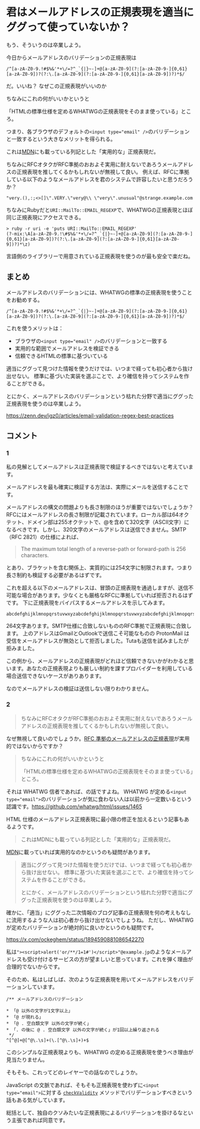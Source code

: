 # 君はメールアドレスの正規表現を適当にググって使っていないか？

もう、そういうのは卒業しよう。

今日からメールアドレスのバリデーションの正規表現は

```
/^[a-zA-Z0-9.!#$%&'*+\/=?^_`{|}~-]+@[a-zA-Z0-9](?:[a-zA-Z0-9-]{0,61}[a-zA-Z0-9])?(?:\.[a-zA-Z0-9](?:[a-zA-Z0-9-]{0,61}[a-zA-Z0-9])?)*$/
```

だ。いいね？
なぜこの正規表現がいいのか

ちなみにこれの何がいいかというと

「HTMLの標準仕様を定めるWHATWGの正規表現をそのまま使っている」ところ。

つまり、各ブラウザのデフォルトの`<input type="email" />`のバリデーションと一致するという大きなメリットを得られる。

これは[MDN](https://developer.mozilla.org/ja/docs/Web/HTML/Element/input/email#%E5%9F%BA%E6%9C%AC%E7%9A%84%E3%81%AA%E6%A4%9C%E8%A8%BC)にも載っている列記とした「実用的な」正規表現だ。

ちなみにRFCオタクがRFC準拠のおおよそ実用に耐えないであろうメールアドレスの正規表現を推してくるかもしれないが無視して良い。
例えば、RFCに準拠している以下のようなメールアドレスを君のシステムで許容したいと思うだろうか？

`"very.(),:;<>[]\".VERY.\"very@\\ \"very\".unusual"@strange.example.com`

ちなみにRubyだと`URI::MailTo::EMAIL_REGEXP`で、WHATWGの正規表現とほぼ同じ正規表現にアクセスできる。

```console
> ruby -r uri -e 'puts URI::MailTo::EMAIL_REGEXP'
(?-mix:\A[a-zA-Z0-9.!\#$%&'*+\/=?^_`{|}~-]+@[a-zA-Z0-9](?:[a-zA-Z0-9-]{0,61}[a-zA-Z0-9])?(?:\.[a-zA-Z0-9](?:[a-zA-Z0-9-]{0,61}[a-zA-Z0-9])?)*\z)
```

言語側のライブラリーで用意されている正規表現を使うのが最も安全で楽だね。

## まとめ

メールアドレスのバリデーションには、WHATWGの標準の正規表現を使うことをお勧めする。

```
/^[a-zA-Z0-9.!#$%&'*+\/=?^_`{|}~-]+@[a-zA-Z0-9](?:[a-zA-Z0-9-]{0,61}[a-zA-Z0-9])?(?:\.[a-zA-Z0-9](?:[a-zA-Z0-9-]{0,61}[a-zA-Z0-9])?)*$/
```

これを使うメリットは：

- ブラウザの`<input type="email" />`のバリデーションと一致する
- 実用的な範囲でメールアドレスを検証できる
- 信頼できるHTMLの標準に基づいている

適当にググって見つけた情報を使うだけでは、いつまで経っても初心者から抜け出せない。
標準に基づいた実装を選ぶことで、より確信を持ってシステムを作ることができる。

とにかく、メールアドレスのバリデーションという枯れた分野で適当にググった正規表現を使うのは卒業しよう。

<https://zenn.dev/igz0/articles/email-validation-regex-best-practices>

## コメント

### 1

私の見解としてメールアドレスは正規表現で検証するべきではないと考えています。

メールアドレスを最も確実に検証する方法は、実際にメールを送信することです。

メールアドレスの構文の問題よりも長さ制限のほうが重要ではないでしょうか？
RFCにはメールアドレスの長さ制限が記載されています。ローカル部は64オクテット、ドメイン部は255オクテットで、@を含めて320文字（ASCII文字）になるべきです。しかし、320文字のメールアドレスは送信できません。SMTP（RFC 2821）の仕様によれば、

> The maximum total length of a reverse-path or forward-path is 256 characters.

とあり、ブラケットを含む関係上、実質的には254文字に制限されます。つまり長さ制約も検証する必要があるはずです。

これを超える以下のメールアドレスは、冒頭の正規表現を通過しますが、送信不可能な場合があります。少なくとも厳格なRFCに準拠していれば拒否されるはずです。
下に正規表現をバイパスするメールアドレスを示してみます。

```
abcdefghijklmnopqrstuvwxyzabcdefghijklmnopqrstuvwxyzabcdefghijklmnopqrstuvwxyzabcdefghijklmnopqrstuvwxyzabcdefghijklmnopqrstuvwxyzabcdefghijklmnopqrstuvwxyzabcdefghijklmnopqrstuvwxyzabcdefghijklmnopqrstuvwxyzabcdefghijklmnopqrstuvwxyzabcdefghijklmnopqrst@2pc.nexus
```

264文字あります。SMTP仕様に合致しないもののRFC準拠で正規表現に合致します。
上のアドレスはGmailとOutlookで送信こそ可能なものの ProtonMail は受信をメールアドレスが無効として拒否しました。Tutaも送信を試みましたが拒みました。

この例から、メールアドレスの正規表現がどれほど信頼できないかがわかると思います。あなたの正規表現よりも厳しい制約を課すプロバイダーを利用している場合送信できないケースがありあります。

なのでメールアドレスの検証は送信しない限りわかりません。

### 2

> ちなみにRFCオタクがRFC準拠のおおよそ実用に耐えないであろうメールアドレスの正規表現を推してくるかもしれないが無視して良い。

なぜ無視して良いのでしょうか。[RFC 準拠のメールアドレスの正規表現](https://www.din.or.jp/~ohzaki/perl.htm#Mail)が実用的ではないからですか？

> ちなみにこれの何がいいかというと
>
> 「HTMLの標準仕様を定めるWHATWGの正規表現をそのまま使っている」ところ。

それは WHATWG 信者であれば、の話ですよね。
WHATWG が定める`<input type="email">`のバリデーションが気に食わない人は以前から一定数いるという認識です。<https://github.com/whatwg/html/issues/1465>

HTML 仕様のメールアドレス正規表現に最小限の修正を加えるという記事もあるようです。

> これはMDNにも載っている列記とした「実用的な」正規表現だ。

[MDN](https://developer.mozilla.org/ja/docs/Web/HTML/Element/input/email#%E5%9F%BA%E6%9C%AC%E7%9A%84%E3%81%AA%E6%A4%9C%E8%A8%BC)に載っていれば実用的なのかというのも疑問があります。

> 適当にググって見つけた情報を使うだけでは、いつまで経っても初心者から抜け出せない。
> 標準に基づいた実装を選ぶことで、より確信を持ってシステムを作ることができる。
>
> とにかく、メールアドレスのバリデーションという枯れた分野で適当にググった正規表現を使うのは卒業しよう。

確かに、「適当」にググった二次情報のブログ記事の正規表現を何の考えもなしに流用するような人は初心者から抜け出せないでしょうね。
ただし、WHATWG が定めたバリデーションが絶対的に良いかというのも疑問です。

<https://x.com/ockeghem/status/1894590881086542270>

私は`"><script>alert('or/**/1=1#')</script>"@example.jp`のようなメールアドレスも受け付けるサービスの方が望ましいと思っています。これを弾く理由が合理的でないからです。

そのため、私はしばしば、次のような正規表現を用いてメールアドレスをバリデーションしています。

```
/** メールアドレスのバリデーション

* 「@ 以外の文字が1文字以上」
* 「@ が現れる」
* 「@ . 空白類文字 以外の文字が続く」
* 「. の後に @ . 空白類文字 以外の文字が続く」が1回以上繰り返される
 */
^[^@]+@[^@\.\s]+(\.[^@\.\s]+)+$
```

このシンプルな正規表現よりも、WHATWG の定める正規表現を使うべき理由が見当たりません。

そもそも、これってどのレイヤーでの話なのでしょうか。

JavaScript の文脈であれば、そもそも正規表現を使わずに`<input type="email">`に対する [`checkValidity`](https://developer.mozilla.org/ja/docs/Web/API/HTMLInputElement/checkValidity) メソッドでバリデーションすべきという話もある気がしています。

総括として、独自のクソみたいな正規表現によるバリデーションを掛けるなという主張であれば同意です。
